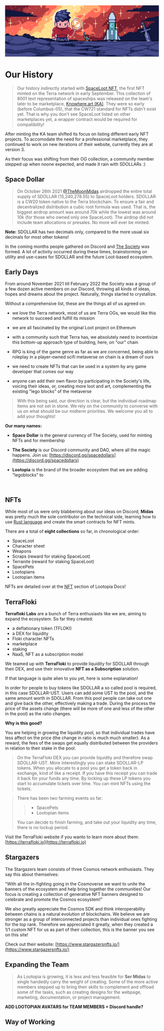 ![Lootopia_Banner](images/banner_sg_lootopians.jpg ':class=banner-image')

# Our History

> Our history indirectly started with [SpaceLoot NFT](https://knowhere.art/collections/terra13qrc9j00lk3x0rvpptzdmwtckfj64d5g6xnrv9), the first NFT minted on the Terra network in early September. This collection of 8001 text representation of spaceships was released on the team's later to be marketplace, [Knowhere.art (KA)](https://knowhere.art). They were so early (before Columbus-05), that the CW721 standard for NFTs didn't exist yet. That is why you don't see SpaceLoot listed on other marketplaces yet, a wrapper contract would be required for compatibility!

After minting the KA team shifted its focus on listing different early NFT projects. To accomodate the need for a professional marketplace, they continued to work on new iterations of their website, currently they are at version 3.

As their focus was shifting from their OG collection, a community member stepped up when noone expected, and made it rain with SDOLLARs :)


## Space Dollar

> On October 26th 2021 [@TheMoonMidas](https://twitter.com/TheMoonMidas) airdropped the entire total supply of SDOLLAR (15,240,278.55) to SpaceLoot holders. SDOLLAR is a CW20 token native to the Terra blockchain. To ensure a fair and decentralized distribution a cubic root formula was used. That is, the biggest airdrop amount was around 70k while the lowest was around 10k (for those who owned only one SpaceLoot). The airdrop did not include team allocations or presales. No more will ever be minted.

**Note:** SDOLLAR has two decimals only, compared to the more usual six decimals for most other tokens!

In the coming months people gathered on Discord and [The Society](https://discord.gg/spacedollars) was formed. A lot of activity occurred during these times, brainstorming on utility and use-cases for SDOLLAR and the future Loot-based ecosystem.


## Early Days

From around November 2021 till February 2022 the Society was a group of a few dozen active members on our Discord, throwing all kinds of ideas, hopes and dreams about the project. Naturally, things started to crystallize.

Without a comprehensive list, these are the things all of us agreed on:

 - we love the Terra network, most of us are Terra OGs, we would like this network to succeed and fulfill its mission

 - we are all fascinated by the original Loot project on Ethereum

 - with a community such that Terra has, we absolutely need to incentivize this bottom-up approach type of building, here, on "our" chain

 - RPG is king of the game genre as far as we are concerned, being able to roleplay in a player-owned scifi metaverse on chain is a dream of ours

 - we need to create NFTs that can be used in a system by any game developer that comes our way

 - anyone can add their own flavor by participating in the Society's life, voicing their ideas, or, creating more loot and art, complementing the existing "lego blocks" of the metaverse


> With this being said, our direction is clear, but the individual roadmap items are not set in stone. We rely on the community to converse with us on what should be our midterm priorities. We welcome you all to add your thoughts!


**Our many names:**

 - **Space Dollar** is the general currency of The Society, used for minting NFTs and for membership

 - **The Society** is our Discord community and DAO, where all the magic happens. Join us: [https://discord.gg/spacedollars](https://discord.gg/spacedollars)

 - **Lootopia** is the brand of the broader ecosystem that we are adding "legoblocks" to
</br>

## NFTs

While most of us were only blabbering about our ideas on Discord, **Midas** was pretty much the sole contributor on the technical side, learning how to use [Rust language](https://docs.terra.money/) and create the smart contracts for NFT mints.

There are a total of **eight collections** so far, in chronological order:

 - SpaceLoot
 - Character sheet
 - Weapons
 - Scraps (reward for staking SpaceLoot)
 - Terranite (reward for staking SpaceLoot)
 - SpacePets
 - Lootopians
 - Lootopian items

NFTs are detailed over at the [NFT](/nfts-01 ':target=_blank') section of Lootopia Docs!


## TerraFloki 

**Terrafloki Labs** are a bunch of Terra enthusiasts like we are, aiming to expand the ecosystem. So far they created:

 - a deflationary token (TFLOKI)
 - a DEX for liquidity
 - Floki character NFTs
 - marketplace
 - staking
 - NaaS, NFT as a subscription model

We teamed up with **TerraFloki** to provide liquidity for SDOLLAR through their DEX, and use their innovative **NFT as a Subscription** solution.

If that language is quite alien to you yet, here is some explanation!

In order for people to buy tokens like SDOLLAR a so called pool is required, in this case SDOLLAR-UST. Users can add some UST to the pool, and the same amount worth in SDOLLAR. From this pool people can take out one and give back the other, effectively making a trade. During the process the price of the assets change (there will be more of one and less of the other in the pool) as the ratio changes.


**Why is this good?**

You are helping in growing the liquidity pool, so that individual trades have less affect on the price (the change in ratio is much much smaller). As a reward, the fees of the swaps get equally distributed between the providers in relation to their stake in the pool.
 
> On the TerraFloki DEX you can provide liquidity and therefore swap SDOLLAR-UST. More interestingly you can stake SDOLLAR-LP tokens. When you allocate to a pool you get a token back in exchange, kind of like a receipt. If you have this receipt you can trade it back for your funds any time. By locking up these LP tokens you start to accumulate tickets over time. You can mint NFTs using the tickets.

> There has been two farming events so far:
>
>> - SpacePets
>> - Lootopian items
>
> You can decide to finish farming, and take out your liquidity any time, there is no lockup period.

Visit the TerraFloki website if you wanto to learn more about them: [https://terrafloki.io](https://terrafloki.io)

## Stargazers

The Stargazers team consists of three Cosmos network enthusiasts. They say this about themselves:

"With all the in-fighting going in the Cosmoverse we want to unite the banners of the ecosystem and help bring together the communities! Our focus is creating a collection of generative NFT banners designed to celebrate and promote the Cosmos ecosystem!"

We also greatly appreciate the Cosmos SDK and think interoperability between chains is a natural evolution of blockchains. We believe we are stronger as a group of interconnected projects than individual ones fighting for the top rank. Therefore we appreciated it greatly, when they created a 1/1 custom NFT for us as part of their collection, this is the banner you see on this site!

Check out their website: [https://www.stargazersnfts.io/](https://www.stargazersnfts.io/)

## Expanding the Team

> As Lootopia is growing, it is less and less feasible for **Ser Midas** to single handedly carry the weight of creating. Some of the more active members stepped up to bring their skills to complement and offload some of the tasks, such as creating designs for the webpage, marketing, documentation, or project management.

**ADD LOOTOPIAN AVATARS for TEAM MEMBERS + Discord handle?**


## Way of Working
 
